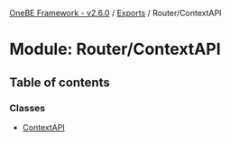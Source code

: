 [OneBE Framework - v2.6.0](../README.md) / [Exports](../modules.md) / Router/ContextAPI

# Module: Router/ContextAPI

## Table of contents

### Classes

- [ContextAPI](../classes/Router_ContextAPI.ContextAPI.md)
